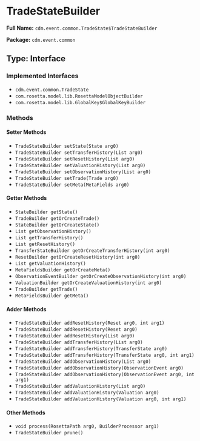 # TradeStateBuilder

**Full Name:** `cdm.event.common.TradeState$TradeStateBuilder`

**Package:** `cdm.event.common`

## Type: Interface

### Implemented Interfaces

- `cdm.event.common.TradeState`
- `com.rosetta.model.lib.RosettaModelObjectBuilder`
- `com.rosetta.model.lib.GlobalKey$GlobalKeyBuilder`

### Methods

#### Setter Methods

- `TradeStateBuilder setState(State arg0)`
- `TradeStateBuilder setTransferHistory(List arg0)`
- `TradeStateBuilder setResetHistory(List arg0)`
- `TradeStateBuilder setValuationHistory(List arg0)`
- `TradeStateBuilder setObservationHistory(List arg0)`
- `TradeStateBuilder setTrade(Trade arg0)`
- `TradeStateBuilder setMeta(MetaFields arg0)`

#### Getter Methods

- `StateBuilder getState()`
- `TradeBuilder getOrCreateTrade()`
- `StateBuilder getOrCreateState()`
- `List getObservationHistory()`
- `List getTransferHistory()`
- `List getResetHistory()`
- `TransferStateBuilder getOrCreateTransferHistory(int arg0)`
- `ResetBuilder getOrCreateResetHistory(int arg0)`
- `List getValuationHistory()`
- `MetaFieldsBuilder getOrCreateMeta()`
- `ObservationEventBuilder getOrCreateObservationHistory(int arg0)`
- `ValuationBuilder getOrCreateValuationHistory(int arg0)`
- `TradeBuilder getTrade()`
- `MetaFieldsBuilder getMeta()`

#### Adder Methods

- `TradeStateBuilder addResetHistory(Reset arg0, int arg1)`
- `TradeStateBuilder addResetHistory(Reset arg0)`
- `TradeStateBuilder addResetHistory(List arg0)`
- `TradeStateBuilder addTransferHistory(List arg0)`
- `TradeStateBuilder addTransferHistory(TransferState arg0)`
- `TradeStateBuilder addTransferHistory(TransferState arg0, int arg1)`
- `TradeStateBuilder addObservationHistory(List arg0)`
- `TradeStateBuilder addObservationHistory(ObservationEvent arg0)`
- `TradeStateBuilder addObservationHistory(ObservationEvent arg0, int arg1)`
- `TradeStateBuilder addValuationHistory(List arg0)`
- `TradeStateBuilder addValuationHistory(Valuation arg0)`
- `TradeStateBuilder addValuationHistory(Valuation arg0, int arg1)`

#### Other Methods

- `void process(RosettaPath arg0, BuilderProcessor arg1)`
- `TradeStateBuilder prune()`

